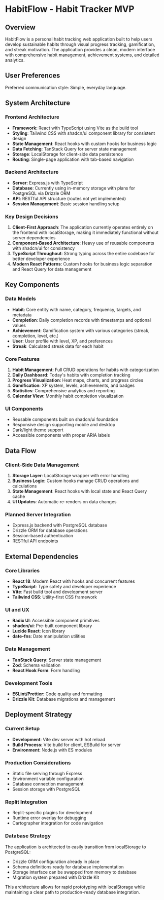 # HabitFlow - Habit Tracker MVP

## Overview

HabitFlow is a personal habit tracking web application built to help users develop sustainable habits through visual progress tracking, gamification, and streak motivation. The application provides a clean, modern interface with comprehensive habit management, achievement systems, and detailed analytics.

## User Preferences

Preferred communication style: Simple, everyday language.

## System Architecture

### Frontend Architecture
- **Framework**: React with TypeScript using Vite as the build tool
- **Styling**: Tailwind CSS with shadcn/ui component library for consistent design
- **State Management**: React hooks with custom hooks for business logic
- **Data Fetching**: TanStack Query for server state management
- **Storage**: LocalStorage for client-side data persistence
- **Routing**: Single-page application with tab-based navigation

### Backend Architecture
- **Server**: Express.js with TypeScript
- **Database**: Currently using in-memory storage with plans for PostgreSQL via Drizzle ORM
- **API**: RESTful API structure (routes not yet implemented)
- **Session Management**: Basic session handling setup

### Key Design Decisions

1. **Client-First Approach**: The application currently operates entirely on the frontend with localStorage, making it immediately functional without server dependencies
2. **Component-Based Architecture**: Heavy use of reusable components with shadcn/ui for consistency
3. **TypeScript Throughout**: Strong typing across the entire codebase for better developer experience
4. **Modern React Patterns**: Custom hooks for business logic separation and React Query for data management

## Key Components

### Data Models
- **Habit**: Core entity with name, category, frequency, targets, and metadata
- **Completion**: Daily completion records with timestamps and optional values
- **Achievement**: Gamification system with various categories (streak, completion, level, etc.)
- **User**: User profile with level, XP, and preferences
- **Streak**: Calculated streak data for each habit

### Core Features
1. **Habit Management**: Full CRUD operations for habits with categorization
2. **Daily Dashboard**: Today's habits with completion tracking
3. **Progress Visualization**: Heat maps, charts, and progress circles
4. **Gamification**: XP system, levels, achievements, and badges
5. **Statistics**: Comprehensive analytics and reporting
6. **Calendar View**: Monthly habit completion visualization

### UI Components
- Reusable components built on shadcn/ui foundation
- Responsive design supporting mobile and desktop
- Dark/light theme support
- Accessible components with proper ARIA labels

## Data Flow

### Client-Side Data Management
1. **Storage Layer**: LocalStorage wrapper with error handling
2. **Business Logic**: Custom hooks manage CRUD operations and calculations
3. **State Management**: React hooks with local state and React Query cache
4. **UI Updates**: Automatic re-renders on data changes

### Planned Server Integration
- Express.js backend with PostgreSQL database
- Drizzle ORM for database operations
- Session-based authentication
- RESTful API endpoints

## External Dependencies

### Core Libraries
- **React 18**: Modern React with hooks and concurrent features
- **TypeScript**: Type safety and developer experience
- **Vite**: Fast build tool and development server
- **Tailwind CSS**: Utility-first CSS framework

### UI and UX
- **Radix UI**: Accessible component primitives
- **shadcn/ui**: Pre-built component library
- **Lucide React**: Icon library
- **date-fns**: Date manipulation utilities

### Data Management
- **TanStack Query**: Server state management
- **Zod**: Schema validation
- **React Hook Form**: Form handling

### Development Tools
- **ESLint/Prettier**: Code quality and formatting
- **Drizzle Kit**: Database migrations and management

## Deployment Strategy

### Current Setup
- **Development**: Vite dev server with hot reload
- **Build Process**: Vite build for client, ESBuild for server
- **Environment**: Node.js with ES modules

### Production Considerations
- Static file serving through Express
- Environment variable configuration
- Database connection management
- Session storage with PostgreSQL

### Replit Integration
- Replit-specific plugins for development
- Runtime error overlay for debugging
- Cartographer integration for code navigation

### Database Strategy
The application is architected to easily transition from localStorage to PostgreSQL:
- Drizzle ORM configuration already in place
- Schema definitions ready for database implementation
- Storage interface can be swapped from memory to database
- Migration system prepared with Drizzle Kit

This architecture allows for rapid prototyping with localStorage while maintaining a clear path to production-ready database integration.
